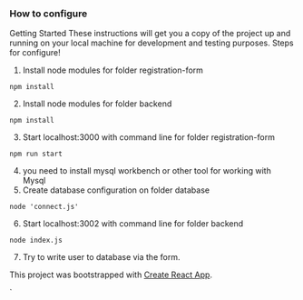 ### How to configure
Getting Started
These instructions will get you a copy of the project up and running on your local machine for development and testing purposes.
Steps for configure!
1. Install node modules for folder registration-form
```
npm install 
```
2. Install node modules for folder backend 
```
npm install
```
3. Start localhost:3000 with command line for folder registration-form
```
npm run start
```
4. you need to install mysql workbench or other tool for working with Mysql
5. Create database configuration on folder database
```
node 'connect.js' 
```
6. Start localhost:3002 with command line for folder backend
```
node index.js
```
7. Try to write user to database via the form.

This project was bootstrapped with [Create React App](https://github.com/facebook/create-react-app).

`